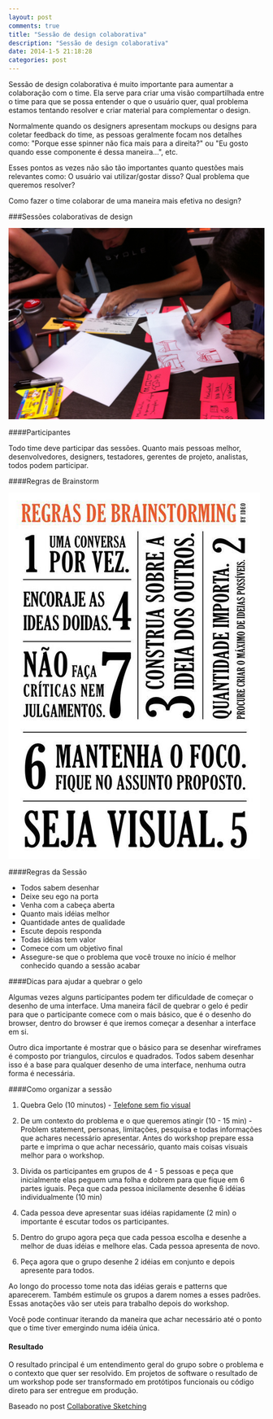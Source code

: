 ```yaml
---
layout: post
comments: true
title: "Sessão de design colaborativa"
description: "Sessão de design colaborativa"
date: 2014-1-5 21:18:28
categories: post
---
```


Sessão de design colaborativa é muito importante para aumentar a colaboração com o time. Ela serve para criar uma visão compartilhada entre o time para que se possa entender o que o usuário quer, qual problema estamos tentando resolver e criar material para complementar o design.

Normalmente quando os designers apresentam mockups ou designs para coletar feedback do time, as pessoas geralmente focam nos detalhes como: "Porque esse spinner não fica mais para a direita?" ou "Eu gosto quando esse componente é dessa maneira...", etc.

Esses pontos as vezes não são tão importantes quanto questões mais relevantes como: O usuário vai utilizar/gostar disso? Qual problema que queremos resolver?

Como fazer o time colaborar de uma maneira mais efetiva no design?

###Sessões colaborativas de design

!["Sessões colaborativas de design"](/assets/images/workshop.jpg "Sessões colaborativas de design")

####Participantes

Todo time deve participar das sessões. Quanto mais pessoas melhor, desenvolvedores, designers, testadores, gerentes de projeto, analistas, todos podem participar.

####Regras de Brainstorm

!["Regras Brainstorm"](/assets/images/brainstorm.jpg "Regras de Brainstorm")

####Regras da Sessão

- Todos sabem desenhar
- Deixe seu ego na porta
- Venha com a cabeça aberta
- Quanto mais idéias melhor
- Quantidade antes de qualidade
- Escute depois responda
- Todas idéias tem valor
- Comece com um objetivo final
- Assegure-se que o problema que você trouxe no início é melhor conhecido quando a sessão acabar

####Dicas para ajudar a quebrar o gelo

Algumas vezes alguns participantes podem ter dificuldade de começar o desenho de uma interface. Uma maneira fácil de quebrar o gelo é pedir para que o participante comece com o mais básico, que é o desenho do browser, dentro do browser é que iremos começar a desenhar a interface em si.

Outro dica importante é mostrar que o básico para se desenhar wireframes é composto por triangulos, circulos e quadrados. Todos sabem desenhar isso é a base para qualquer desenho de uma interface, nenhuma outra forma é necessária.

####Como organizar a sessão

1. Quebra Gelo (10 minutos) - [Telefone sem fio visual](http://www.funretrospectives.com/visual-phone/)

2. De um contexto do problema e o que queremos atingir (10 - 15 min) - Problem statement, personas, limitações, pesquisa e todas informações que achares necessário apresentar. Antes do workshop prepare essa parte e imprima o que achar necessário, quanto mais coisas visuais melhor para o workshop.

3. Divida os participantes em grupos de 4 - 5 pessoas e peça que inicialmente elas peguem uma folha e dobrem para que fique em 6 partes iguais. Peça que cada pessoa inicilamente desenhe 6 idéias individualmente (10 min)

4. Cada pessoa deve apresentar suas idéias rapidamente (2 min) o importante é escutar todos os participantes.

5. Dentro do grupo agora peça que cada pessoa escolha e desenhe a melhor de duas idéias e melhore elas. Cada pessoa apresenta de novo.

6. Peça agora que o grupo desenhe 2 idéias em conjunto e depois apresente para todos.

Ao longo do processo tome nota das idéias gerais e patterns que aparecerem. Também estimule os grupos a darem nomes a esses padrões. Essas anotações vão ser uteis para trabalho depois do workshop.

Você pode continuar iterando da maneira que achar necessário até o ponto que o time tiver emergindo numa idéia única.

#### Resultado

O resultado principal é um entendimento geral do grupo sobre o problema e o contexto que quer ser resolvido. Em projetos de software o resultado de um workshop pode ser transformado em protótipos funcionais ou código direto para ser entregue em produção.

Baseado no post [Collaborative Sketching](http://www.thoughtworks.com/insights/blog/collaborative-sketching-builds-shared-vision)
